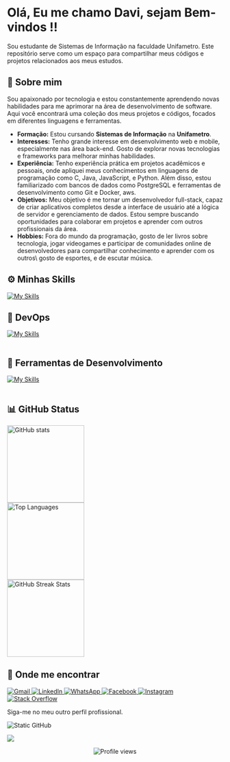 <div>
  <h1>Olá, Eu me chamo Davi, sejam Bem-vindos !!</h1>
</div>
Sou estudante de Sistemas de Informação na faculdade Unifametro. Este repositório serve como um espaço para compartilhar meus códigos e projetos relacionados aos meus estudos.

## 🚀 Sobre mim

Sou apaixonado por tecnologia e estou constantemente aprendendo novas habilidades para me aprimorar na área de desenvolvimento de software. Aqui você encontrará uma coleção dos meus projetos e códigos, focados em diferentes linguagens e ferramentas.

- **Formação:** Estou cursando **Sistemas de Informação** na **Unifametro**.
- **Interesses:** Tenho grande interesse em desenvolvimento web e mobile, especialmente nas área back-end. Gosto de explorar novas tecnologias e frameworks para melhorar minhas habilidades.
- **Experiência:** Tenho experiência prática em projetos acadêmicos e pessoais, onde apliquei meus conhecimentos em linguagens de programação como C, Java, JavaScript, e Python. Além disso, estou familiarizado com bancos de dados como PostgreSQL e ferramentas de desenvolvimento como Git e Docker, aws.
- **Objetivos:** Meu objetivo é me tornar um desenvolvedor full-stack, capaz de criar aplicativos completos desde a interface de usuário até a lógica de servidor e gerenciamento de dados. Estou sempre buscando oportunidades para colaborar em projetos e aprender com outros profissionais da área.
- **Hobbies:** Fora do mundo da programação, gosto de ler livros sobre tecnologia, jogar videogames e participar de comunidades online de desenvolvedores para compartilhar conhecimento e aprender com os outros\ gosto de esportes, e de escutar música.

## ⚙️ Minhas Skills

[![My Skills](https://skillicons.dev/icons?i=java,js,html,css)](https://skillicons.dev)

## 🚀 DevOps

[![My Skills](https://skillicons.dev/icons?i=git,github,docker,aws,linux)](https://skillicons.dev)<br><br>

## 🧰 Ferramentas de Desenvolvimento

[![My Skills](https://skillicons.dev/icons?i=vscode,eclipse,mysql,idea,replit)](https://skillicons.dev)<br><br>

## 📊 GitHub Status

<a href="https://github.com/davifdev085" title="Perfil do Davi Felipe">
  <img height="180em" src="https://github-readme-stats.vercel.app/api?username=davifdev085&theme=gruvbox&show_icons=true" alt="GitHub stats" />
</a>
<br/>
<a href="https://github.com/davifdev085" title="Perfil do Davi Felipe">
  <img height="180em" src="https://github-readme-stats.vercel.app/api/top-langs/?username=davifdev085&hide=html&layout=compact&theme=gruvbox" alt="Top Languages" />
</a>
<br/>
<a href="https://github.com/davifdev085" title="Perfil do Davi Felipe">
  <img height="180em" src="https://github-readme-streak-stats.herokuapp.com/?user=davifdev085&theme=gruvbox" alt="GitHub Streak Stats" />
</a>

## 🔗 Onde me encontrar

<p align="left">
  <a href="LINK-DO-SEU-GMAIL" title="Gmail">
    <img src="https://img.shields.io/badge/Gmail-D14836?style=for-the-badge&logo=gmail&logoColor=white" alt="Gmail"/>
  </a>
  <a href="LINK-DO-SEU-LINKEDIN" title="LinkedIn">
    <img src="https://img.shields.io/badge/LinkedIn-0077B5?style=for-the-badge&logo=linkedin&logoColor=white" alt="LinkedIn"/>
  </a>
  <a href="API-DO-SEU-WHATSAPP" title="WhatsApp">
    <img src="https://img.shields.io/badge/WhatsApp-25D366?style=for-the-badge&logo=whatsapp&logoColor=white" alt="WhatsApp"/>
  </a>
  <a href="LINK-DO-SEU-FACEBOOK" title="Facebook">
    <img src="https://img.shields.io/badge/Facebook-1877F2?style=for-the-badge&logo=facebook&logoColor=white" alt="Facebook"/>
  </a>
  <a href="LINK-DO-SEU-INSTAGRAM" title="Instagram">
    <img src="https://img.shields.io/badge/Instagram-E4405F?style=for-the-badge&logo=instagram&logoColor=white" alt="Instagram"/>
  </a>
  <a href="LINK-DO-SEU-STACK-OVERFLOW" title="Stack Overflow">
    <img src="https://img.shields.io/badge/Stack_Overflow-FE7A16?style=for-the-badge&logo=stack-overflow&logoColor=white" alt="Stack Overflow"/>
  </a>
</p>

<p>Siga-me no meu outro perfil profissional.</p>
<img src="https://img.shields.io/static/v1?label=Overview&message=davifdev085&color=f8efd4&style=for-the-badge&logo=GitHub" alt="Static GitHub" />

<p align="left">
  <a href="l" title="Meu Portfólio"> <img src="https://img.shields.io/badge/my_portfolio-000?style=for-the-badge&logo=ko-fi&logoColor=white"/></a>
</p>
<p align="center">
  <img src="https://komarev.com/ghpvc/?username=davifdev085&color=006bed" alt="Profile views" />
</p>
